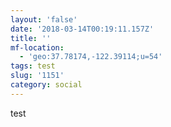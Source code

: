 ```yaml
---
layout: 'false'
date: '2018-03-14T00:19:11.157Z'
title: ''
mf-location:
  - 'geo:37.78174,-122.39114;u=54'
tags: test
slug: '1151'
category: social
---
```

test
